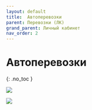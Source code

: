 ```yaml
---
layout: default
title:	Автоперевозки
parent: Перевозки (ЛК)
grand_parent: Личный кабинет
nav_order: 2
---
```


# 	Автоперевозки
{: .no_toc }

![](../../images/truck.png)

![](../../images/truck1.png)
